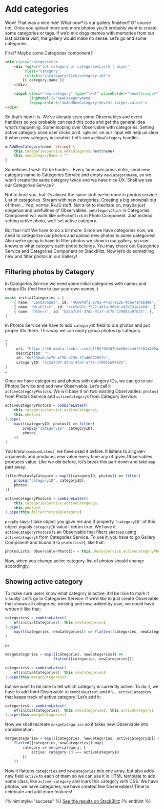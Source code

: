 # Add categories
Wow! That was a nice ride! What now? Is our gallery finished? Of course not. Once you upload more and more photos you’d probably want to create some categories or tags. If we’d mix dogs memes with memories from our last pizzeria visit, the gallery would make no sense. Let’s go and some categories.

First? Maybe some Categories component?

```html
<div class="categories">
    <div *ngFor="let category of categoriesList$ | async"
         class="category"
         (click)="onCategoryClick(category.id)">
        {{ category.name }}
    </div>

    <input class="new-category" type="text" placeholder="new&thinsp;+"
           [(ngModel)]="newCategoryName"
           (keyup.enter)="onAddNewCategory($event.target.value)">
</div>
```

So that’s how it is. We’ve already seen some Observables and event handlers so you probably can read this code and get the general idea what’s happening. Some looping over Observable with categories. Setting active category once user clicks on it. `ngModel` on our input will help us clear it when new category is created. Let’s see `addNewCategory` handler.

```typescript
onAddNewCategory(name: string) {
    this.categoriesService.newCategory$.next(name)
    this.newCategoryName = ""
}
```

Sometimes I wish it’d be harder… Every time user press enter, send new category name to Categories Service and empty `newCategoryName`, so we won’t create the same category twice and we have nice UX. Shall we see our Categories Service?

Not to bore you, but it’s almost the same stuff we’ve done in photos service. List of categories. Stream with new categories. Creating a big snowball out of them… Yep, normal RxJS stuff. Not a lot to meditate on, maybe just elegance and usefullnes of Observables. `onCategoryClick` in Categories Component will work like `onPhotoClick` in Photo Component. Just instead setting active photo, we’ll set active category.

But fear not! We have to do a bit more. Since we have categories now, we need to categorize our photos and upload new photos to some categories! Also we’re going to have to filter photos we show in our gallery, so user knows to what category each photo belongs. You may check out Categories Service and Categories Component on Stackblitz. Now let’s do something new and filter photos in our Gallery!

## Filtering photos by Category

In Categories Service we need some initial categories with names and unique IDs (feel free to use your own names ;)

```typescript
const initialCategories = [
    { name: "Landscapes", id: "46004df1-876a-443c-9126-4bee714bed9e", },
    { name: "Wishlist", id: "4cc5e97c-7572-481a-969d-e92b131a2e8d", },
    { name: "Others", id: "b22a7c97-d7da-4fa7-af75-170055a9f825", },
]
```

In Photos Service we have to add `categoryID` field to our photos and put proper IDs there. This way we can easily group photos by category.

```typescript
…
{
     url: "https://66.media.tumblr.com/dff05f90167b5e50eab4df4f61a309aa/tumblr_o1ro152Q1m1rbkxlgo1_500.jpg",
     description: "",
     id: "6d3238a0-8e7b-4f58-b799-37ad6072097e",
     categoryID: "b22a7c97-d7da-4fa7-af75-170055a9f825",
}
…
```

Once we have categories and photos with category IDs, we can go to our Photos Service and add new Observable. Let’s call it `activeCategoryPhotos$`. We will base it on two existing Observables: `photos$` from Photos Service and `activeCategory$` from Category Service:

```typescript
activeCategoryPhotos$ = combineLatest(
    this.categoriesService.activeCategory$,
    this.photos$,
).pipe(
    map(([categoryID, photos]) => filter(
        propEq("categoryID", categoryID),
        photos
    ))
)
```

You know `combineLatest`, we have used it before. It listens to all given arguments and produces new value every time any of given Observables produces value. Like we did before, let’s break this part down and take `map` part away.

```typescript
filterPhotosByCategory = map(([categoryID, photos]) => filter(
    propEq("categoryID", categoryID),
    photos
))

activeCategoryPhotos$ = combineLatest(
    this.categoriesService.activeCategory$,
    this.photos$,
).pipe(this.filterPhotosByCategory)
```

`propEq` says: I take object you gave me and if property `"categoryID"` of this object equals `categoryID` value I return true. We have it. `activeCategoryPhotos$` is an Observable that filters `photos$` using `activeCategory$` from Categories Service. To use it, you have to go Gallery Component and bound it to `photosList$`, like that:

```typescript
photosList$: Observable<Photo[]> = this.photosService.activeCategoryPhotos$;
```

Now, when you change active category, list of photos should change accordingly.

## Showing active category

To make sure users know what category is active, it’d be nice to mark it visually. Let’s go to Categories Service. If we’d like to just create Observable that shows all categories, existing and new, added by user, we could have written it like that:

```typescript
categories$ = combineLatest(
    of(initialCategories), this.newCategories$
).pipe(
    map(([categories, newCategories]) => flatten([categories, newCategories])),
)
```

or 

```typescript
mergeCategories = map(([categories, newCategories]) =>
                      flatten([categories, newCategories]))

categories$ = combineLatest(
    of(initialCategories), this.newCategories$
).pipe(this.mergeCategories)
```

but we want to be able to tell which category is currently active. To do it, we have to add third Observable to `combineLatest` and it’s… `activeCategory$` that keeps track of active category! Let’s add it:

```typescript
categories$ = combineLatest(
    of(initialCategories), this.newCategories$, this.activeCategory$
).pipe(this.mergeCategories)
```

Now we shall recreate `mergeCategories` so it takes new Observable into consideration.

```typescript
mergeCategories = map(([categories, newCategories, activeCategoryID]) =>
    flatten([categories, newCategories]).map(
        category => merge(category, {
            active: category.id === activeCategoryID
        })
    ))
```

Now it flattens `categories` and `newCategories` into one array, but also adds new field `active` to each of them so we can use it in HTML template to add some class, like `active-category` and mark this category with CSS. We have photos, we have categories, we have created few Observables! Time to celebrate and add more features!

{% hint style="success" %}
[See the results on StackBlitz](https://stackblitz.com/github/jonki/todo-list-tutorial/tree/master/examples/3_04-categories/)
{% endhint %}

